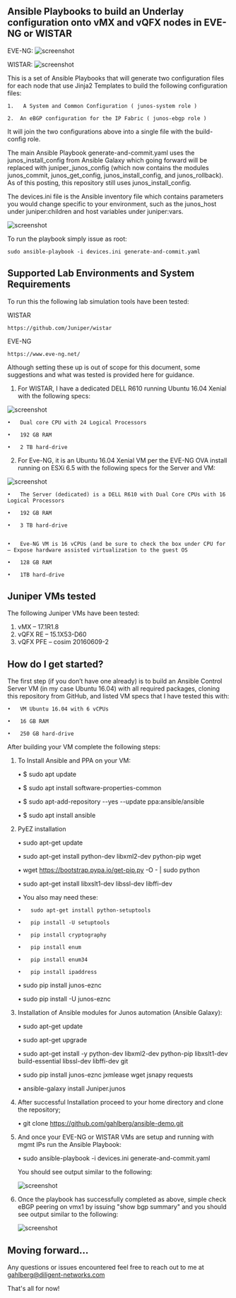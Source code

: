 ## Ansible Playbooks to build an Underlay configuration onto vMX and vQFX nodes in EVE-NG or WISTAR

EVE-NG:
![screenshot](docs/screenshots/eve-ng-underlay.png "EVE-NG")

WISTAR:
![screenshot](docs/screenshots/wistar-underlay.png "Wistar")

This is a set of Ansible Playbooks that will generate two configuration files for each node that use Jinja2 Templates to build the following configuration files:

	1.	 A System and Common Configuration ( junos-system role )
	
	2.	An eBGP configuration for the IP Fabric ( junos-ebgp role )
	
It will join the two configurations above into a single file with the build-config role.

The main Ansible Playbook generate-and-commit.yaml uses the junos_install_config from Ansible Galaxy which going forward will be replaced with juniper_junos_config (which now contains the modules junos_commit, junos_get_config, junos_install_config, and junos_rollback).  As of this posting, this repository still uses junos_install_config.

The devices.ini file is the Ansible inventory file which contains parameters you would change specific to your environment, such as the junos_host under juniper:children and host variables under juniper:vars.

![screenshot](docs/screenshots/devices-ini.png "Devices.ini")

To run the playbook simply issue as root:

	sudo ansible-playbook -i devices.ini generate-and-commit.yaml

## Supported Lab Environments and System Requirements

To run this the following lab simulation tools have been tested:

WISTAR

	https://github.com/Juniper/wistar

EVE-NG

	https://www.eve-ng.net/

Although setting these up is out of scope for this document, some suggestions and what was tested is provided here for guidance.

1.	For WISTAR, I have a dedicated DELL R610 running Ubuntu 16.04 Xenial with the following specs:

![screenshot](docs/screenshots/WISTAR-Server.png "Wistar Server")

	•	Dual core CPU with 24 Logical Processors
	
	•	192 GB RAM
	
	•	2 TB hard-drive
	

2.	For Eve-NG, it is an Ubuntu 16.04 Xenial VM per the EVE-NG OVA install running on ESXi 6.5 with the following specs for the Server and VM:

![screenshot](docs/screenshots/EVE-NG-VM.png "EVE-NG ESXi VM")

	•	The Server (dedicated) is a DELL R610 with Dual Core CPUs with 16 Logical Processors
	
	•	192 GB RAM
	
	•	3 TB hard-drive
	

	•	Eve-NG VM is 16 vCPUs (and be sure to check the box under CPU for – Expose hardware assisted virtualization to the guest OS
	
	•	128 GB RAM
	
	•	1TB hard-drive
	

## Juniper VMs tested
The following Juniper VMs have been tested:

1.	vMX – 17.1R1.8
2.	vQFX RE – 15.1X53-D60
3.	vQFX PFE – cosim 20160609-2

## How do I get started?
The first step (if you don’t have one already) is to build an Ansible Control Server VM (in my case Ubuntu 16.04) with all required packages, cloning this repository from GitHub, and listed VM specs that I have tested this with:

	•	VM Ubuntu 16.04 with 6 vCPUs

	•	16 GB RAM

	•	250 GB hard-drive

After building your VM complete the following steps:


1.	To Install Ansible and PPA on your VM:

	•	$ sudo apt update 
	
	•	$ sudo apt install software-properties-common
	
	•	$ sudo apt-add-repository --yes --update ppa:ansible/ansible
	
	•	$ sudo apt install ansible
	


2.	PyEZ installation

	•	sudo apt-get update
	
	•	sudo apt-get install python-dev libxml2-dev python-pip wget
	
	•	wget https://bootstrap.pypa.io/get-pip.py -O - | sudo python
	
	•	sudo apt-get install libxslt1-dev libssl-dev libffi-dev
	
	•	You also may need these: 
	
		•	sudo apt-get install python-setuptools
		
		•	pip install -U setuptools
		
		•	pip install cryptography
		
		•	pip install enum
		
		•	pip install enum34
		
		•	pip install ipaddress
		
	•	sudo pip install junos-eznc
	
	•	sudo pip install -U junos-eznc
	


3.	Installation of Ansible modules for Junos automation (Ansible Galaxy):

	•	sudo apt-get update
	
	•	sudo apt-get upgrade
	
	•	sudo apt-get install -y python-dev libxml2-dev python-pip libxslt1-dev build-essential libssl-dev libffi-dev git
	
	•	sudo pip install junos-eznc jxmlease wget jsnapy requests 
	
	•	ansible-galaxy install Juniper.junos



4.	After successful Installation proceed to your home directory and clone the repository;

	•	git clone https://github.com/gahlberg/ansible-demo.git


5.	And once your EVE-NG or WISTAR VMs are setup and running with mgmt IPs run the Ansible Playbook:

	•	sudo ansible-playbook -i devices.ini generate-and-commit.yaml
	
	You should see output similar to the following:
	
	![screenshot](docs/screenshots/ansible-play.png)
	
6.	Once the playbook has successfully completed as above, simple check eBGP peering on vmx1 by issuing "show bgp summary" and you should see output similar to the following:

	![screenshot](docs/screenshots/bgp-summary.png)

## Moving forward...

Any questions or issues encountered feel free to reach out to me at gahlberg@diligent-networks.com

That's all for now!

